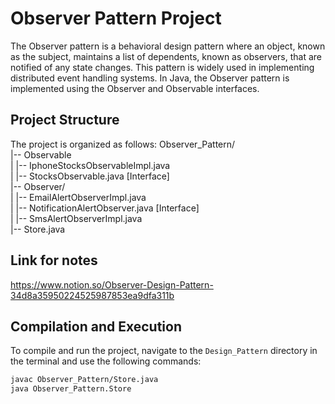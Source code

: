# Observer Pattern Project
The Observer pattern is a behavioral design pattern where an object, known as the subject, maintains a list of dependents, known as observers, that are notified of any state changes. This pattern is widely used in implementing distributed event handling systems. In Java, the Observer pattern is implemented using the Observer and Observable interfaces.



## Project Structure

The project is organized as follows:
Observer_Pattern/<br>
|-- Observable<br>
| |-- IphoneStocksObservableImpl.java<br>
| |-- StocksObservable.java [Interface]<br>
|-- Observer/<br>
| |-- EmailAlertObserverImpl.java<br>
| |-- NotificationAlertObserver.java [Interface]<br>
| |-- SmsAlertObserverImpl.java<br>
|-- Store.java

## Link for notes
https://www.notion.so/Observer-Design-Pattern-34d8a35950224525987853ea9dfa311b


## Compilation and Execution

To compile and run the project, navigate to the `Design_Pattern` directory in the terminal and use the following commands:

```bash
javac Observer_Pattern/Store.java
java Observer_Pattern.Store
